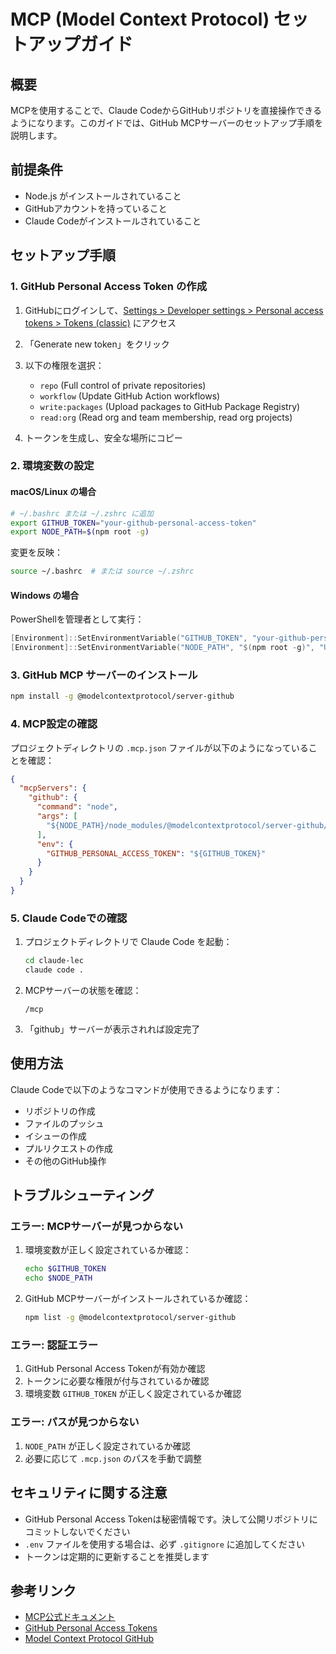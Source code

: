 # MCP (Model Context Protocol) セットアップガイド

## 概要

MCPを使用することで、Claude CodeからGitHubリポジトリを直接操作できるようになります。このガイドでは、GitHub MCPサーバーのセットアップ手順を説明します。

## 前提条件

- Node.js がインストールされていること
- GitHubアカウントを持っていること
- Claude Codeがインストールされていること

## セットアップ手順

### 1. GitHub Personal Access Token の作成

1. GitHubにログインして、[Settings > Developer settings > Personal access tokens > Tokens (classic)](https://github.com/settings/tokens) にアクセス

2. 「Generate new token」をクリック

3. 以下の権限を選択：
   - `repo` (Full control of private repositories)
   - `workflow` (Update GitHub Action workflows)
   - `write:packages` (Upload packages to GitHub Package Registry)
   - `read:org` (Read org and team membership, read org projects)

4. トークンを生成し、安全な場所にコピー

### 2. 環境変数の設定

#### macOS/Linux の場合

```bash
# ~/.bashrc または ~/.zshrc に追加
export GITHUB_TOKEN="your-github-personal-access-token"
export NODE_PATH=$(npm root -g)
```

変更を反映：
```bash
source ~/.bashrc  # または source ~/.zshrc
```

#### Windows の場合

PowerShellを管理者として実行：
```powershell
[Environment]::SetEnvironmentVariable("GITHUB_TOKEN", "your-github-personal-access-token", "User")
[Environment]::SetEnvironmentVariable("NODE_PATH", "$(npm root -g)", "User")
```

### 3. GitHub MCP サーバーのインストール

```bash
npm install -g @modelcontextprotocol/server-github
```

### 4. MCP設定の確認

プロジェクトディレクトリの `.mcp.json` ファイルが以下のようになっていることを確認：

```json
{
  "mcpServers": {
    "github": {
      "command": "node",
      "args": [
        "${NODE_PATH}/node_modules/@modelcontextprotocol/server-github/dist/index.js"
      ],
      "env": {
        "GITHUB_PERSONAL_ACCESS_TOKEN": "${GITHUB_TOKEN}"
      }
    }
  }
}
```

### 5. Claude Codeでの確認

1. プロジェクトディレクトリで Claude Code を起動：
   ```bash
   cd claude-lec
   claude code .
   ```

2. MCPサーバーの状態を確認：
   ```
   /mcp
   ```

3. 「github」サーバーが表示されれば設定完了

## 使用方法

Claude Codeで以下のようなコマンドが使用できるようになります：

- リポジトリの作成
- ファイルのプッシュ
- イシューの作成
- プルリクエストの作成
- その他のGitHub操作

## トラブルシューティング

### エラー: MCPサーバーが見つからない

1. 環境変数が正しく設定されているか確認：
   ```bash
   echo $GITHUB_TOKEN
   echo $NODE_PATH
   ```

2. GitHub MCPサーバーがインストールされているか確認：
   ```bash
   npm list -g @modelcontextprotocol/server-github
   ```

### エラー: 認証エラー

1. GitHub Personal Access Tokenが有効か確認
2. トークンに必要な権限が付与されているか確認
3. 環境変数 `GITHUB_TOKEN` が正しく設定されているか確認

### エラー: パスが見つからない

1. `NODE_PATH` が正しく設定されているか確認
2. 必要に応じて `.mcp.json` のパスを手動で調整

## セキュリティに関する注意

- GitHub Personal Access Tokenは秘密情報です。決して公開リポジトリにコミットしないでください
- `.env` ファイルを使用する場合は、必ず `.gitignore` に追加してください
- トークンは定期的に更新することを推奨します

## 参考リンク

- [MCP公式ドキュメント](https://docs.anthropic.com/en/docs/claude-code/mcp)
- [GitHub Personal Access Tokens](https://docs.github.com/en/authentication/keeping-your-account-and-data-secure/creating-a-personal-access-token)
- [Model Context Protocol GitHub](https://github.com/anthropics/mcp)